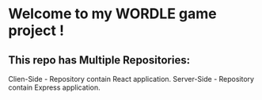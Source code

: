 # Welcome to my WORDLE game project !

## This repo has Multiple Repositories:

Clien-Side - Repository contain React application.
Server-Side - Repository contain Express application.



